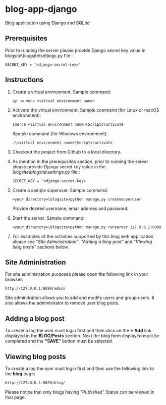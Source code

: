 # blog-app-django
Blog application using Django and SQLite

## Prerequisites
Prior to running the server please provide Django secret key value in blogsite\blogsite\settings.py file :
```
SECRET_KEY = '<django-secret-key>'
```
## Instructions
1. Create a virtual environment.
    Sample command:
    ```
    py -m venv <virtual environment name>
    ```
2. Activate the virtual environment.
   Sample command (for Linux or macOS environment):
   ```
   source <virtual environment name>\Scripts\activate
   ```
   Sample command (for Windows environment):
   ```
   .\<virtual environment name>\Scripts\activate
   ```
4. Checkout the project from Github to a local directory.
5. As mention in the prerequisites section, prior to running the server please provide Django secret key value in the *blogsite\blogsite\settings.py* file :
   ```
   SECRET_KEY = '<django-secret-key>'
   ```
5. Create a sample superuser. Sample command:
   ```
   <your directory>\blogsite>python manage.py createsuperuser
   ```
   Provide desired username, email address and password.

6. Start the server. Sample command:
   ```
   <your directory>\blogsite>python manage.py runserver 127.0.0.1:8089
   ```
7. For examples of the activities supported by this blog web application please see *"Site Administration"*, *"Adding a blog post"* and *"Viewing blog posts"* sections below.
    
## Site Administration
For site administration purposes please open the following link in your browser:
```
http://127.0.0.1:8089/admin
```
Site adminitration allows you to add and modify users and group users. It also allows the administrator to remove user blog posts.

## Adding a blog post
To create a log the user must login first and then click on the **+ Add** link displayed in the **BLOG/Posts** section. Next the blog form displayed must be completed and the **"SAVE"** button must be selected.

## Viewing blog posts
To create a log the user must login first and then use the following link to the **blog** page:
```
http://127.0.0.1:8089/blog/
```
Please notice that only blogs having "Published" Status can be viewed in that page.



